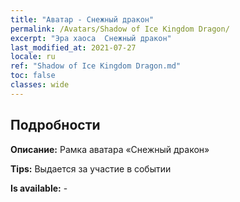 ```yaml
---
title: "Аватар - Снежный дракон"
permalink: /Avatars/Shadow of Ice Kingdom Dragon/
excerpt: "Эра хаоса  Снежный дракон"
last_modified_at: 2021-07-27
locale: ru
ref: "Shadow of Ice Kingdom Dragon.md"
toc: false
classes: wide
---
```

## Подробности

 **Описание:** Рамка аватара «Снежный дракон» 

 **Tips:** Выдается за участие в событии 

 **Is available:**  - 

